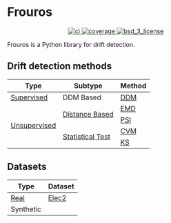 # Frouros

<p style="text-align: center;">
  <!-- CI -->
  <a href="https://github.com/jaime-cespedes-sisniega/frouros/actions/workflows/ci.yml">
    <img src="https://github.com/jaime-cespedes-sisniega/frouros/actions/workflows/ci.yml/badge.svg?style=flat-square" alt="ci"/>
  </a>
  <!-- Code coverage -->
  <a href="https://codecov.io/gh/jaime-cespedes-sisniega/frouros">
    <img src="https://codecov.io/gh/jaime-cespedes-sisniega/frouros/branch/main/graph/badge.svg?token=DLKQSWYTYM" alt="coverage"/>
  </a>

[//]: # (  <!-- Documentation -->)

[//]: # (  <a href="">)

[//]: # (    <img src="" alt="documentation">)

[//]: # (  </a>)

[//]: # (  <!-- Roadmap -->)

[//]: # (  <a href="">)

[//]: # (    <img src="" alt="roadmap">)

[//]: # (  </a>)

[//]: # (  <!-- PyPI -->)

[//]: # (  <a href="">)

[//]: # (    <img src="" alt="pypi">)

[//]: # (  </a>)

[//]: # (  <!-- PePy -->)

[//]: # (  <a href="">)

[//]: # (    <img src="" alt="pepy">)

[//]: # (  </a>)
  <!-- License -->
  <a href="https://opensource.org/licenses/BSD-3-Clause">
    <img src="https://img.shields.io/badge/License-BSD%203--Clause-blue.svg" alt="bsd_3_license">
  </a>
</p>

Frouros is a Python library for drift detection.

## Drift detection methods

<table class="tg">
<thead>
<tr>
    <th>Type</th>
    <th>Subtype</th>
    <th>Method</th>
  </tr>
</thead>
<tbody>
  <tr>
    <td>
        <a href="https://github.com/jaime-cespedes-sisniega/frouros/blob/main/frouros/supervised/base.py"> 
            <div style="height:100%;width:100%">
                Supervised
            </div>
        </a>
    </td>
    <td>DDM Based</td>
    <td>
        <a href="https://github.com/jaime-cespedes-sisniega/frouros/blob/main/frouros/supervised/ddm.py">  
            <div style="height:100%;width:100%">
                DDM
            </div>
        </a>
    </td>
  </tr>
  <tr>
    <td rowspan="4">
        <a href="https://github.com/jaime-cespedes-sisniega/frouros/blob/main/frouros/unsupervised/base.py"> 
            <div style="height:100%;width:100%">
                Unsupervised
            </div>
        </a>
    </td>
    <td rowspan="2">
        <a href="https://github.com/jaime-cespedes-sisniega/frouros/blob/main/frouros/unsupervised/distance_based/base.py"> 
            <div style="height:100%;width:100%">
                Distance Based
            </div>
        </a>
    </td>
    <td>
        <a href="https://github.com/jaime-cespedes-sisniega/frouros/blob/main/frouros/unsupervised/distance_based/emd.py"> 
            <div style="height:100%;width:100%">
                EMD
            </div>
        </a>
    </td>
  </tr>
  <tr>
      <td>
      <a href="https://github.com/jaime-cespedes-sisniega/frouros/blob/main/frouros/unsupervised/distance_based/psi.py"> 
                <div style="height:100%;width:100%">
                    PSI
                </div>
            </a>
      </td>
  </tr>
  <tr>
    <td rowspan="2">
        <a href="https://github.com/jaime-cespedes-sisniega/frouros/blob/main/frouros/unsupervised/statistical_test/base.py"> 
            <div style="height:100%;width:100%">
                Statistical Test
            </div>
        </a>
    </td>
    <td>
        <a href="https://github.com/jaime-cespedes-sisniega/frouros/blob/main/frouros/unsupervised/statistical_test/cvm.py"> 
            <div style="height:100%;width:100%">
                CVM
            </div>
        </a>
    </td>
  </tr>
  <tr>
    <td>
        <a href="https://github.com/jaime-cespedes-sisniega/frouros/blob/main/frouros/unsupervised/statistical_test/ks.py">
            <div style="height:100%;width:100%">
                KS
            </div>    
        </a>
    </td>
  </tr>
</tbody>
</table>

## Datasets

<table class="tg">
<thead>
<tr>
    <th>Type</th>
    <th>Dataset</th>
  </tr>
</thead>
<tbody>
  <tr>
    <td>
        <a href="https://github.com/jaime-cespedes-sisniega/frouros/blob/main/frouros/datasets/real.py"> 
            <div style="height:100%;width:100%">
                Real
            </div>
        </a>
    </td>
    <td>
        <a href="https://github.com/jaime-cespedes-sisniega/frouros/blob/main/frouros/datasets/real.py">  
            <div style="height:100%;width:100%">
                Elec2
            </div>
        </a>
    </td>
  </tr>
  <tr>
    <td rowspan="3">
        <a> 
            <div style="height:100%;width:100%">
                Synthetic
            </div>
        </a>
    </td>
  </tr>
</tbody>
</table>